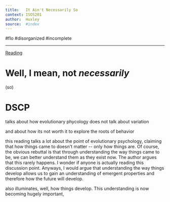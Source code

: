 ```yaml
---
title:   It Ain't Necessarily So 
context: ISOS201
author:  Huxley
source:  #index
---
```


#flo 
#disorganized #incomplete

---
[Reading](https://www.newyorker.com/magazine/2012/09/17/it-aint-necessarily-so)

# Well, I mean, not *necessarily*
(so)

# DSCP


talks about how evolutionary phycology does not talk about variation 

and about how its not worth it to explore the roots of behavior 

this reading talks a lot about the point of evolutionary psychology, claiming that how things came to doesn't matter -- only how things are. Of course, the obvious rebuttal is that through understanding the way things came to be, we can better understand them as they exist now. The author argues that this rarely happens. I wonder if anyone is actually reading this discussion point. Anyways, I would argue that understanding the way things develop allows us to gain an understanding of emergent properties and therefore how the future will develop. 


also illuminates, well, how things develop. This understanding is now becoming hugely important, 
















